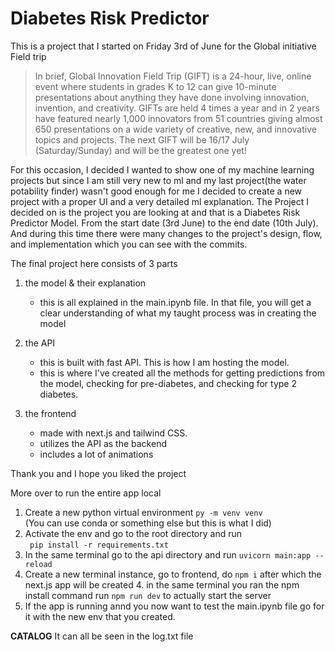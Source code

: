 # Diabetes Risk Predictor

This is a project that I started on Friday 3rd of June for the Global initiative Field trip

> In brief, Global Innovation Field Trip (GIFT) is a 24-hour, live, online event where students in grades K to 12 can give 10-minute presentations about anything they have done involving innovation, invention, and creativity. GIFTs are held 4 times a year and in 2 years have featured nearly 1,000 innovators from 51 countries giving almost 650 presentations on a wide variety of creative, new, and innovative topics and projects. The next GIFT will be 16/17 July (Saturday/Sunday) and will be the greatest one yet!

For this occasion, I decided I wanted to show one of my machine learning projects but
since I am still very new to ml and my last project(the water potability finder) wasn't good
enough for me I decided to create a new project with a proper UI and a very detailed ml explanation. The Project I decided on is the project you are looking at and that is a Diabetes Risk Predictor Model. From the start date (3rd June) to the end date (10th July). And during this time
there were many changes to the project's design, flow, and implementation which you can see with the commits.

The final project here consists of 3 parts

1. the model & their explanation

   - this is all explained in the main.ipynb file. In that file, you will get a clear understanding of what my taught process was in creating the model

2. the API

   - this is built with fast API. This is how I am hosting the model.
   - this is where I've created all the methods for getting predictions from the model, checking for pre-diabetes, and checking for type 2 diabetes.

3. the frontend

   - made with next.js and tailwind CSS.
   - utilizes the API as the backend
   - includes a lot of animations

Thank you and I hope you liked the project

More over to run the entire app local

1. Create a new python virtual environment `py -m venv venv` <br> (You can use conda or something else but this is what I did)
2. Activate the env and go to the root directory and run <br> ` pip install -r requirements.txt`
3. In the same terminal go to the api directory and run `uvicorn main:app --reload`
4. Create a new terminal instance, go to frontend, do `npm i` after which the next.js app will be created 4. in the same terminal you ran the npm install command run `npm run dev` to actually start the server
5. If the app is running annd you now want to test the main.ipynb file go for it with
   the new env that you created.

**CATALOG**
It can all be seen in the log.txt file
